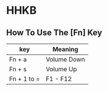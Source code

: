 # HHKB

## How To Use The [Fn] Key

| key | Meaning |
| --- | --- |
| Fn + a | Volume Down |
| Fn + s | Volume Up |
| Fn + 1 to = | F1 - F12 |